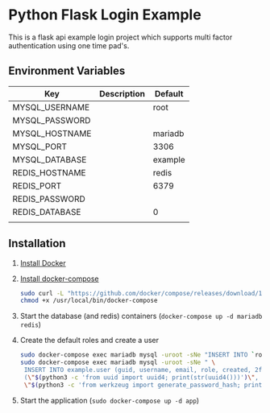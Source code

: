 # Python Flask Login Example
This is a flask api example login project which supports multi factor authentication using one time pad's.


## Environment Variables
| Key                   | Description                                | Default              |
|-----------------------|--------------------------------------------|----------------------|
| MYSQL_USERNAME        |                                            | root                 |
| MYSQL_PASSWORD        |                                            |                      |
| MYSQL_HOSTNAME        |                                            | mariadb              |
| MYSQL_PORT            |                                            | 3306                 |
| MYSQL_DATABASE        |                                            | example              |
| REDIS_HOSTNAME        |                                            | redis                |
| REDIS_PORT            |                                            | 6379                 |
| REDIS_PASSWORD        |                                            |                      |
| REDIS_DATABASE        |                                            | 0                    |
|                       |                                            |                      ||

## Installation
1. [Install Docker](https://docs.docker.com/install/)

2. [Install docker-compose](https://docs.docker.com/compose/install/)
    ```bash
    sudo curl -L "https://github.com/docker/compose/releases/download/1.26.1/docker-compose-$(uname -s)-$(uname -m)" -o /usr/local/bin/docker-compose
    chmod +x /usr/local/bin/docker-compose
    ```
   
3. Start the database (and redis) containers (`docker-compose up -d mariadb redis`)

4. Create the default roles and create a user
   ```bash
   sudo docker-compose exec mariadb mysql -uroot -sNe "INSERT INTO `role` (`id`, `name`, `description`) VALUES (1, 'admin', 'Admin'), (2, 'user', 'User');"
   sudo docker-compose exec mariadb mysql -uroot -sNe " \
    INSERT INTO example.user (guid, username, email, role, created, 2fa_enabled, password) VALUES \
    (\"$(python3 -c 'from uuid import uuid4; print(str(uuid4()))')\", 'user', 'user2@example.com', 1, NOW(), 0, \
    \"$(python3 -c 'from werkzeug import generate_password_hash; print(generate_password_hash("example"))')\");"
   ```
 
5. Start the application (`sudo docker-compose up -d app`)